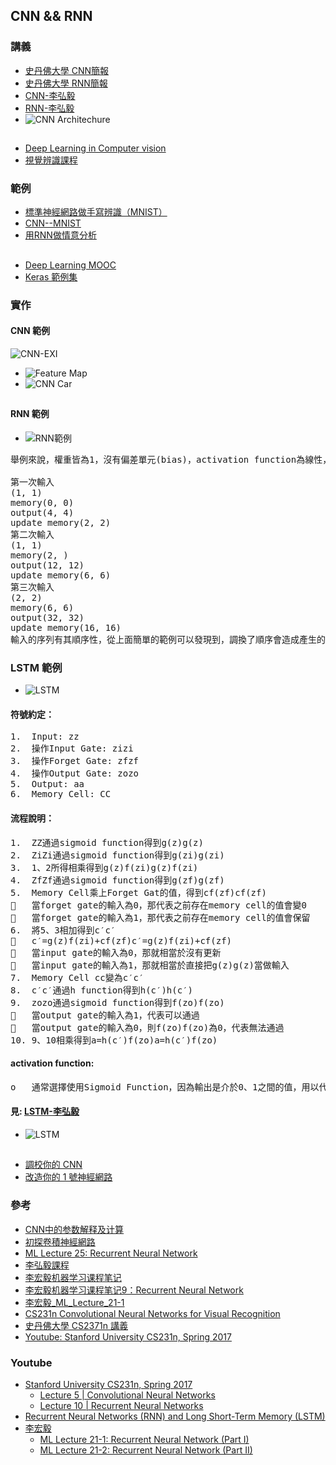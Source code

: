 ## CNN && RNN
### 講義
* [史丹佛大學 CNN簡報](https://github.com/jumbokh/intro-computers/blob/master/refers/cs231n_2017_lecture5.pdf)
* [史丹佛大學 RNN簡報](https://github.com/jumbokh/intro-computers/blob/master/refers/cs231n_2017_lecture10.pdf)
* [CNN-李弘毅](refers/CNN-李弘毅.pdf)
* [RNN-李弘毅](https://github.com/jumbokh/intro-computers/blob/master/refers/RNN%20(v2).pdf)
* ![CNN Architechure](https://github.com/jumbokh/intro-computers/blob/master/images/CNN-Archi.PNG)
##
* [Deep Learning in Computer vision](https://drive.google.com/open?id=1DdxOvxezFkEGnl9QvimslePZO5AaR4eE)
* [視覺辨識課程](https://github.com/jumbokh/cv_face/blob/master/%E8%A6%96%E8%A6%BA%E8%BE%A8%E8%AD%98%E8%AA%B2%E7%A8%8B.pptx)

### 範例
* [標準神經網路做手寫辨識（MNIST）](https://colab.research.google.com/drive/1zzAbObZHF4EJblF3bKwQwfBikrARWOni?authuser=1)
* [CNN--MNIST](https://nbviewer.jupyter.org/github/yenlung/Deep-Learning-MOOC/blob/master/02-1.%20CNN.ipynb)
* [用RNN做情意分析](https://nbviewer.jupyter.org/github/yenlung/Deep-Learning-MOOC/blob/master/04-1.%20RNN.ipynb)
##
* [Deep Learning MOOC](https://github.com/yenlung/Deep-Learning-MOOC)
* [Keras 範例集](https://github.com/keras-team/keras/tree/master/examples)
### 實作
#### CNN 範例
![CNN-EXI](https://github.com/jumbokh/intro-computers/blob/master/images/CNN-ex.PNG)
* ![Feature Map](https://github.com/jumbokh/intro-computers/blob/master/images/CNN-ex3.PNG)
* ![CNN Car](images/CNN-car.PNG)
##
#### RNN 範例
* ![RNN範例](images/RNN-ex.png)


<pre>
舉例來說，權重皆為1，沒有偏差單元(bias)，activation function為線性，memory初始為0，輸入為Sequence(1,1,1,1,2,2)。

第一次輸入
(1, 1)
memory(0, 0)
output(4, 4)
update memory(2, 2)
第二次輸入
(1, 1)
memory(2, )
output(12, 12)
update memory(6, 6)
第三次輸入
(2, 2)
memory(6, 6)
output(32, 32)
update memory(16, 16)
輸入的序列有其順序性，從上面簡單的範例可以發現到，調換了順序會造成產生的結果不同。
</pre>
### LSTM 範例
* ![LSTM](images/LSTM-ex.PNG)
#### 符號約定：
<pre>
1.	Input: zz
2.	操作Input Gate: zizi
3.	操作Forget Gate: zfzf
4.	操作Output Gate: zozo
5.	Output: aa
6.	Memory Cell: CC
</pre>
#### 流程說明：
<pre>
1.	ZZ通過sigmoid function得到g(z)g(z)
2.	ZiZi通過sigmoid function得到g(zi)g(zi)
3.	1、2所得相乘得到g(z)f(zi)g(z)f(zi)
4.	ZfZf通過sigmoid function得到g(zf)g(zf)
5.	Memory Cell乘上Forget Gat的值，得到cf(zf)cf(zf)
	當forget gate的輸入為0，那代表之前存在memory cell的值會變0
	當forget gate的輸入為1，那代表之前存在memory cell的值會保留
6.	將5、3相加得到c′c′
	c′=g(z)f(zi)+cf(zf)c′=g(z)f(zi)+cf(zf)
	當input gate的輸入為0，那就相當於沒有更新
	當input gate的輸入為1，那就相當於直接把g(z)g(z)當做輸入
7.	Memory Cell cc變為c′c′
8.	c′c′通過h function得到h(c′)h(c′)
9.	zozo通過sigmoid function得到f(zo)f(zo)
	當output gate的輸入為1，代表可以通過
	當output gate的輸入為0，則f(zo)f(zo)為0，代表無法通過
10.	9、10相乘得到a=h(c′)f(zo)a=h(c′)f(zo)
</pre>
#### activation function:
<pre>
o	通常選擇使用Sigmoid Function，因為輸出是介於0、1之間的值，用以代表gate被打開的程度
</pre>
#### 見: [LSTM-李弘毅](refers/LSTM-李弘毅.pdf)
* ![LSTM](images/LSTM-ex1.PNG)
##
* [調校你的 CNN](https://colab.research.google.com/drive/1VNMBiBvsIWfyy5ug37LN8ycN26VSPUjI?authuser=1)
* [改造你的 1 號神經網路](https://colab.research.google.com/drive/1-h0WCVzl_ImkrThzQzCKYRURVBeJXMoG?authuser=1)
### 參考
* [CNN中的参数解释及计算](https://flat2010.github.io/2018/06/15/%E6%89%8B%E7%AE%97CNN%E4%B8%AD%E7%9A%84%E5%8F%82%E6%95%B0/)
* [初探卷積神經網路](https://chtseng.wordpress.com/2017/09/12/%E5%88%9D%E6%8E%A2%E5%8D%B7%E7%A9%8D%E7%A5%9E%E7%B6%93%E7%B6%B2%E8%B7%AF/)
* [ML Lecture 25: Recurrent Neural Network](http://violin-tao.blogspot.com/2017/12/ml-recurrent-neural-network-rnn-part-i.html)
* [李弘毅課程](http://speech.ee.ntu.edu.tw/~tlkagk/courses_ML17_2.html)
* [李宏毅机器学习课程笔记](https://github.com/datawhalechina/leeml-notes)
* [李宏毅机器学习课程笔记9：Recurrent Neural Network](https://blog.csdn.net/xzy_thu/article/details/74930482)
* [李宏毅_ML_Lecture_21-1](https://hackmd.io/@shaoeChen/BJ14sUSzN?type=view)
* [CS231n Convolutional Neural Networks for Visual Recognition](http://cs231n.github.io/convolutional-networks/)
* [史丹佛大學 CS2371n 講義](http://cs231n.stanford.edu/slides/2017/)
* [Youtube: Stanford University CS231n, Spring 2017](https://www.youtube.com/watch?v=bNb2fEVKeEo&list=PLC1qU-LWwrF64f4QKQT-Vg5Wr4qEE1Zxk&index=5)
### Youtube
* [Stanford University CS231n, Spring 2017](https://www.youtube.com/playlist?list=PLC1qU-LWwrF64f4QKQT-Vg5Wr4qEE1Zxk)
    * [Lecture 5 | Convolutional Neural Networks](https://www.youtube.com/watch?v=bNb2fEVKeEo&list=PLC1qU-LWwrF64f4QKQT-Vg5Wr4qEE1Zxk&index=6&t=0s)
    * [Lecture 10 | Recurrent Neural Networks](https://www.youtube.com/watch?v=6niqTuYFZLQ&list=PLC1qU-LWwrF64f4QKQT-Vg5Wr4qEE1Zxk&index=11&t=0s)
* [Recurrent Neural Networks (RNN) and Long Short-Term Memory (LSTM)](https://www.youtube.com/watch?v=WCUNPb-5EYI)
* [李宏毅](https://www.youtube.com/channel/UC2ggjtuuWvxrHHHiaDH1dlQ/playlists)
    * [ML Lecture 21-1: Recurrent Neural Network (Part I)](https://www.youtube.com/watch?v=xCGidAeyS4M&list=PLJV_el3uVTsPy9oCRY30oBPNLCo89yu49&index=30)
    * [ML Lecture 21-2: Recurrent Neural Network (Part II)](https://www.youtube.com/watch?v=rTqmWlnwz_0&list=PLJV_el3uVTsPy9oCRY30oBPNLCo89yu49&index=31)
